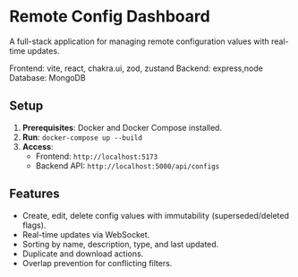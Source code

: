 # Remote Config Dashboard

A full-stack application for managing remote configuration values with real-time updates.

Frontend: vite, react, chakra.ui, zod, zustand
Backend: express,node
Database: MongoDB

## Setup

1. **Prerequisites**: Docker and Docker Compose installed.
2. **Run**: `docker-compose up --build`
3. **Access**:
   - Frontend: `http://localhost:5173`
   - Backend API: `http://localhost:5000/api/configs`

## Features

- Create, edit, delete config values with immutability (superseded/deleted flags).
- Real-time updates via WebSocket.
- Sorting by name, description, type, and last updated.
- Duplicate and download actions.
- Overlap prevention for conflicting filters.
